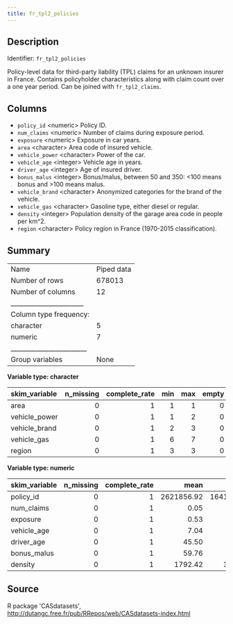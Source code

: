```yaml
---
title: fr_tpl2_policies
---
```


## Description

Identifier: `fr_tpl2_policies`

Policy-level data for third-party liability (TPL) claims for an unknown
    insurer in France. Contains policyholder characteristics along with claim
    count over a one year period. Can be joined with `fr_tpl2_claims`.

## Columns

- `policy_id` &lt;numeric&gt; Policy ID.
- `num_claims` &lt;numeric&gt; Number of claims during exposure period.
- `exposure` &lt;numeric&gt; Exposure in car years.
- `area` &lt;character&gt; Area code of insured vehicle.
- `vehicle_power` &lt;character&gt; Power of the car.
- `vehicle_age` &lt;integer&gt; Vehicle age in years.
- `driver_age` &lt;integer&gt; Age of insured driver.
- `bonus_malus` &lt;integer&gt; Bonus/malus, between 50 and 350: <100 means bonus and >100 means malus.
- `vehicle_brand` &lt;character&gt; Anonymized categories for the brand of the vehicle.
- `vehicle_gas` &lt;character&gt; Gasoline type, either diesel or regular.
- `density` &lt;integer&gt; Population density of the garage area code in people per km^2.
- `region` &lt;character&gt; Policy region in France (1970-2015 classification).

## Summary


|                         |           |
|:------------------------|:----------|
|Name                     |Piped data |
|Number of rows           |678013     |
|Number of columns        |12         |
|_______________________  |           |
|Column type frequency:   |           |
|character                |5          |
|numeric                  |7          |
|________________________ |           |
|Group variables          |None       |


**Variable type: character**

|skim_variable | n_missing| complete_rate| min| max| empty| n_unique| whitespace|
|:-------------|---------:|-------------:|---:|---:|-----:|--------:|----------:|
|area          |         0|             1|   1|   1|     0|        6|          0|
|vehicle_power |         0|             1|   1|   2|     0|       12|          0|
|vehicle_brand |         0|             1|   2|   3|     0|       11|          0|
|vehicle_gas   |         0|             1|   6|   7|     0|        2|          0|
|region        |         0|             1|   3|   3|     0|       22|          0|


**Variable type: numeric**

|skim_variable | n_missing| complete_rate|       mean|         sd| p0|        p25|        p50|        p75|       p100|hist  |
|:-------------|---------:|-------------:|----------:|----------:|--:|----------:|----------:|----------:|----------:|:-----|
|policy_id     |         0|             1| 2621856.92| 1641782.75|  1| 1157951.00| 2272152.00| 4046274.00| 6114330.00|▇▆▅▅▃ |
|num_claims    |         0|             1|       0.05|       0.24|  0|       0.00|       0.00|       0.00|      16.00|▇▁▁▁▁ |
|exposure      |         0|             1|       0.53|       0.36|  0|       0.18|       0.49|       0.99|       2.01|▇▅▆▁▁ |
|vehicle_age   |         0|             1|       7.04|       5.67|  0|       2.00|       6.00|      11.00|     100.00|▇▁▁▁▁ |
|driver_age    |         0|             1|      45.50|      14.14| 18|      34.00|      44.00|      55.00|     100.00|▅▇▆▂▁ |
|bonus_malus   |         0|             1|      59.76|      15.64| 50|      50.00|      50.00|      64.00|     230.00|▇▁▁▁▁ |
|density       |         0|             1|    1792.42|    3958.65|  1|      92.00|     393.00|    1658.00|   27000.00|▇▁▁▁▁ |



## Source

R package 'CASdatasets', http://dutangc.free.fr/pub/RRepos/web/CASdatasets-index.html